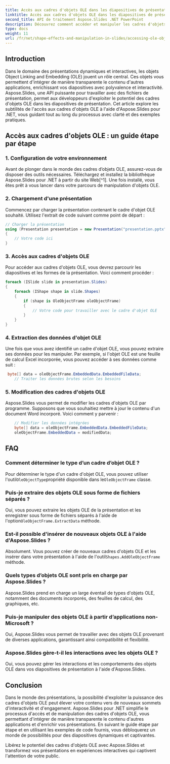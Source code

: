 ```yaml
---
title: Accès aux cadres d'objets OLE dans les diapositives de présentation avec Aspose.Slides
linktitle: Accès aux cadres d'objets OLE dans les diapositives de présentation avec Aspose.Slides
second_title: API de traitement Aspose.Slides .NET PowerPoint
description: Découvrez comment accéder et manipuler les cadres d'objets OLE dans les diapositives de présentation à l'aide d'Aspose.Slides pour .NET. Améliorez vos capacités de traitement des diapositives avec des conseils étape par étape et des exemples de code pratiques.
type: docs
weight: 11
url: /fr/net/shape-effects-and-manipulation-in-slides/accessing-ole-object-frames/
---
```


## Introduction

Dans le domaine des présentations dynamiques et interactives, les objets Object Linking and Embedding (OLE) jouent un rôle central. Ces objets vous permettent d'intégrer de manière transparente le contenu d'autres applications, enrichissant vos diapositives avec polyvalence et interactivité. Aspose.Slides, une API puissante pour travailler avec des fichiers de présentation, permet aux développeurs d'exploiter le potentiel des cadres d'objets OLE dans les diapositives de présentation. Cet article explore les subtilités de l'accès aux cadres d'objets OLE à l'aide d'Aspose.Slides pour .NET, vous guidant tout au long du processus avec clarté et des exemples pratiques.

## Accès aux cadres d'objets OLE : un guide étape par étape

### 1. Configuration de votre environnement

Avant de plonger dans le monde des cadres d’objets OLE, assurez-vous de disposer des outils nécessaires. Téléchargez et installez la bibliothèque Aspose.Slides pour .NET à partir du site Web[^1]. Une fois installé, vous êtes prêt à vous lancer dans votre parcours de manipulation d'objets OLE.

### 2. Chargement d'une présentation

Commencez par charger la présentation contenant le cadre d'objet OLE souhaité. Utilisez l'extrait de code suivant comme point de départ :

```csharp
// Charger la présentation
using (Presentation presentation = new Presentation("presentation.pptx"))
{
    // Votre code ici
}
```

### 3. Accès aux cadres d'objets OLE

Pour accéder aux cadres d'objets OLE, vous devrez parcourir les diapositives et les formes de la présentation. Voici comment procéder :

```csharp
foreach (ISlide slide in presentation.Slides)
{
    foreach (IShape shape in slide.Shapes)
    {
        if (shape is OleObjectFrame oleObjectFrame)
        {
            // Votre code pour travailler avec le cadre d'objet OLE
        }
    }
}
```

### 4. Extraction des données d'objet OLE

Une fois que vous avez identifié un cadre d'objet OLE, vous pouvez extraire ses données pour les manipuler. Par exemple, si l'objet OLE est une feuille de calcul Excel incorporée, vous pouvez accéder à ses données comme suit :

```csharp
 byte[] data = oleObjectFrame.EmbeddedData.EmbeddedFileData;
    // Traiter les données brutes selon les besoins

```

### 5. Modification des cadres d'objets OLE

Aspose.Slides vous permet de modifier les cadres d'objets OLE par programme. Supposons que vous souhaitiez mettre à jour le contenu d'un document Word incorporé. Voici comment y parvenir :

```csharp
    // Modifier les données intégrées
	byte[] data = oleObjectFrame.EmbeddedData.EmbeddedFileData;
    oleObjectFrame.EmbeddedData = modifiedData;

```

## FAQ

### Comment déterminer le type d’un cadre d’objet OLE ?

 Pour déterminer le type d'un cadre d'objet OLE, vous pouvez utiliser l'outil`OleObjectType`propriété disponible dans le`OleObjectFrame` classe.

### Puis-je extraire des objets OLE sous forme de fichiers séparés ?

 Oui, vous pouvez extraire les objets OLE de la présentation et les enregistrer sous forme de fichiers séparés à l'aide de l'option`OleObjectFrame.ExtractData` méthode.

### Est-il possible d'insérer de nouveaux objets OLE à l'aide d'Aspose.Slides ?

 Absolument. Vous pouvez créer de nouveaux cadres d'objets OLE et les insérer dans votre présentation à l'aide de l'outil`Shapes.AddOleObjectFrame` méthode.

### Quels types d’objets OLE sont pris en charge par Aspose.Slides ?

Aspose.Slides prend en charge un large éventail de types d'objets OLE, notamment des documents incorporés, des feuilles de calcul, des graphiques, etc.

### Puis-je manipuler des objets OLE à partir d’applications non-Microsoft ?

Oui, Aspose.Slides vous permet de travailler avec des objets OLE provenant de diverses applications, garantissant ainsi compatibilité et flexibilité.

### Aspose.Slides gère-t-il les interactions avec les objets OLE ?

Oui, vous pouvez gérer les interactions et les comportements des objets OLE dans vos diapositives de présentation à l'aide d'Aspose.Slides.

## Conclusion

Dans le monde des présentations, la possibilité d'exploiter la puissance des cadres d'objets OLE peut élever votre contenu vers de nouveaux sommets d'interactivité et d'engagement. Aspose.Slides pour .NET simplifie le processus d'accès et de manipulation des cadres d'objets OLE, vous permettant d'intégrer de manière transparente le contenu d'autres applications et d'enrichir vos présentations. En suivant le guide étape par étape et en utilisant les exemples de code fournis, vous débloquerez un monde de possibilités pour des diapositives dynamiques et captivantes.

Libérez le potentiel des cadres d'objets OLE avec Aspose.Slides et transformez vos présentations en expériences interactives qui captivent l'attention de votre public.